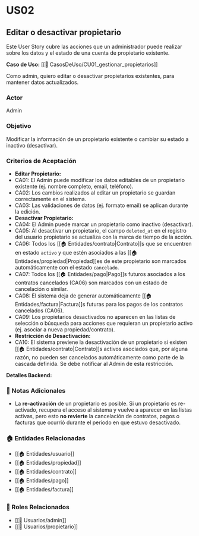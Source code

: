 # US02

## Editar o desactivar propietario

Este User Story cubre las acciones que un administrador puede realizar sobre los datos y el estado de una cuenta de propietario existente.

**Caso de Uso:** [[📄 CasosDeUso/CU01_gestionar_propietarios]]

Como admin, quiero editar o desactivar propietarios existentes, para mantener datos actualizados.

### Actor

Admin

### Objetivo

Modificar la información de un propietario existente o cambiar su estado a inactivo (desactivar).

### Criterios de Aceptación

- **Editar Propietario:**
 - CA01: El Admin puede modificar los datos editables de un propietario existente (ej. nombre completo, email, teléfono).
 - CA02: Los cambios realizados al editar un propietario se guardan correctamente en el sistema.
 - CA03: Las validaciones de datos (ej. formato email) se aplican durante la edición.
- **Desactivar Propietario:**
 - CA04: El Admin puede marcar un propietario como inactivo (desactivar).
 - CA05: Al desactivar un propietario, el campo `deleted_at` en el registro del usuario propietario se actualiza con la marca de tiempo de la acción.
 - CA06: Todos los [[🏠 Entidades/contrato|Contrato]]s que se encuentren en estado `activo` y que estén asociados a las [[🏠 Entidades/propiedad|Propiedad]]es de este propietario son marcados automáticamente con el estado `cancelado`.
 - CA07: Todos los [[🏠 Entidades/pago|Pago]]s futuros asociados a los contratos cancelados (CA06) son marcados con un estado de cancelación o similar.
 - CA08: El sistema deja de generar automáticamente [[🏠 Entidades/factura|Factura]]s futuras para los pagos de los contratos cancelados (CA06).
 - CA09: Los propietarios desactivados no aparecen en las listas de selección o búsqueda para acciones que requieran un propietario activo (ej. asociar a nueva propiedad/contrato).
- **Restricción de Desactivación:**
 - CA10: El sistema previene la desactivación de un propietario si existen [[🏠 Entidades/contrato|Contrato]]s activos asociados que, por alguna razón, no pueden ser cancelados automáticamente como parte de la cascada definida. Se debe notificar al Admin de esta restricción.

**Detalles Backend:**
### 📝 Notas Adicionales

- La **re-activación** de un propietario es posible. Si un propietario es re-activado, recupera el acceso al sistema y vuelve a aparecer en las listas activas, pero esto **no revierte** la cancelación de contratos, pagos o facturas que ocurrió durante el período en que estuvo desactivado.

### 🏠 Entidades Relacionadas
- [[🏠 Entidades/usuario]]
- [[🏠 Entidades/propiedad]]
- [[🏠 Entidades/contrato]]
- [[🏠 Entidades/pago]]
- [[🏠 Entidades/factura]]

### 👥 Roles Relacionados
- [[👥 Usuarios/admin]]
- [[👥 Usuarios/propietario]]